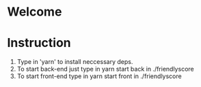 # Welcome

# Instruction
1. Type in 'yarn' to install neccessary deps.
2. To start back-end just type in yarn start back in ./friendlyscore 
3. To start front-end type in yarn start front in ./friendlyscore


